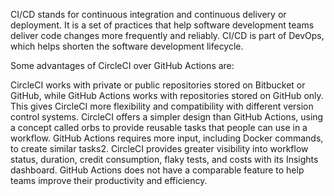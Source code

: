 CI/CD stands for continuous integration and continuous delivery or deployment. It is a set of practices that help software development teams deliver code changes more frequently and reliably. CI/CD is part of DevOps, which helps shorten the software development lifecycle.

Some advantages of CircleCI over GitHub Actions are:

CircleCI works with private or public repositories stored on Bitbucket or GitHub, while GitHub Actions works with repositories stored on GitHub only. This gives CircleCI more flexibility and compatibility with different version control systems.
CircleCI offers a simpler design than GitHub Actions, using a concept called orbs to provide reusable tasks that people can use in a workflow. GitHub Actions requires more input, including Docker commands, to create similar tasks2.
CircleCI provides greater visibility into workflow status, duration, credit consumption, flaky tests, and costs with its Insights dashboard. GitHub Actions does not have a comparable feature to help teams improve their productivity and efficiency.
